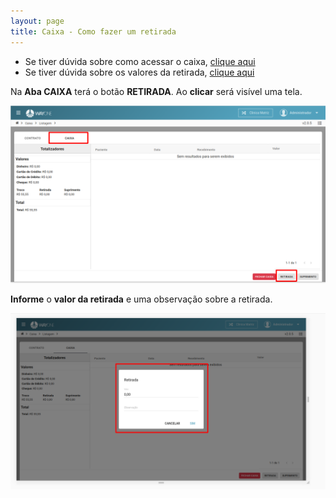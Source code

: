```yaml
---
layout: page
title: Caixa - Como fazer um retirada
---
```



* Se tiver dúvida sobre como acessar o caixa, [clique aqui](/pages/caixa/como-acessar-o-caixa)
* Se tiver dúvida sobre os valores da retirada, [clique aqui](/pages/caixa/onde-verificar-os-valores-recebidos)


Na **Aba CAIXA** terá o botão **RETIRADA**. Ao **clicar** será visível uma tela.
<p align="center">
  <img alt="Retirada caixa" src="como-fazer-um-retirada-img-01.png" width="800">
</p>

**Informe** o **valor da retirada** e uma observação sobre a retirada.
<p align="center">
  <img alt="Retirada caixa" src="como-fazer-um-retirada-img-02.png" width="800">
</p>